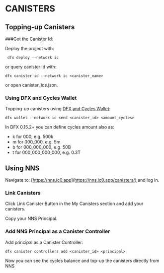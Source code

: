 # CANISTERS

## Topping-up Canisters

###Get the Canister Id:

Deploy the project with:

```shell
 dfx deploy --network ic
```
or query canister id with:

```shell
dfx canister id --network ic <canister_name>
```
or open canister_ids.json.

### Using DFX and Cycles Wallet

Topping-up canisters using [DFX and Cycles Wallet](DFX_Wallet.md):

```shell
dfx wallet --network ic send <canister_id> <amount_cycles>
```
In DFX 0.15.2+ you can define cycles amount also as:
- k for 000, e.g. 500k
- m for 000_000, e.g. 5m
- b for 000_000_000, e.g. 50B
- t for 000_000_000_000, e.g. 0.3T

## Using NNS
Navigate to: [https://nns.ic0.app](https://nns.ic0.app/canisters/) and log in.

### Link Canisters
Click Link Canister Button in the My Canisters section and add your canisters.


Copy your NNS Principal.

### Add NNS Principal as a Canister Controller

Add principal as a Canister Controller:

```shell
dfx canister controllers add <canister_id> <principal>
```

Now you can see the cycles balance and top-up the canisters directly from NNS
